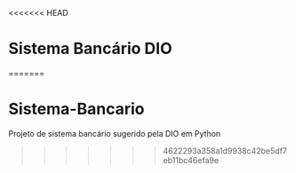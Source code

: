 <<<<<<< HEAD
# Sistema Bancário DIO
=======
# Sistema-Bancario
Projeto de sistema bancário sugerido pela DIO em Python
>>>>>>> 4622293a358a1d9938c42be5df7eb11bc46efa9e
